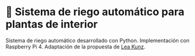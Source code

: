 # 🌱 Sistema de riego automático para plantas de interior

Sistema de riego automático desarrollado con Python.
Implementación con Raspberry Pi 4.
Adaptación de la propuesta de <a href="[https://medium.com/condolasa/qu%C3%A9-a%C3%B1o-es-en-corea-del-norte-fcb861c42301](https://medium.com/technology-hits/simplified-raspberry-pi-plant-watering-system-942099e4e2cd)https://medium.com/technology-hits/simplified-raspberry-pi-plant-watering-system-942099e4e2cd" target="_blank">Lea Kunz</a>.
